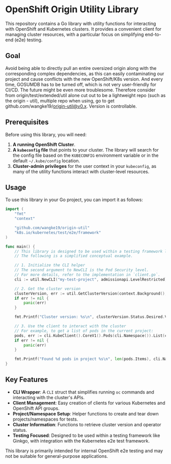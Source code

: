 # OpenShift Origin Utility Library

This repository contains a Go library with utility functions for interacting with OpenShift and Kubernetes clusters. It provides a convenient client for managing cluster resources, with a particular focus on simplifying end-to-end (e2e) testing.

## Goal
Avoid being able to directly pull an entire oversized origin along with the corresponding complex dependencies, as this can easily contaminating our project and cause conflicts with the new OpenShift/K8s version. And every time, GOSUMDB has to be turned off, which is not very user-friendly for CI/CD. The future might be even more troublesome. Therefore consider from origin/test/extended/util alone cut out to be a lightweight repo (such as the origin - util), multiple repo when using, go to get github.com/wangke19/origin-util@v0.x. Version is controllable.

## Prerequisites

Before using this library, you will need:

1.  **A running OpenShift Cluster**.
2.  **A `kubeconfig` file** that points to your cluster. The library will search for the config file based on the `KUBECONFIG` environment variable or in the default `~/.kube/config` location.
3.  **Cluster-admin privileges** for the user context in your `kubeconfig`, as many of the utility functions interact with cluster-level resources.

## Usage

To use this library in your Go project, you can import it as follows:

```go
import (
    "fmt"
    "context"

    "github.com/wangke19/origin-util"
    "k8s.io/kubernetes/test/e2e/framework"
)

func main() {
    // This library is designed to be used within a testing framework like Ginkgo.
    // The following is a simplified conceptual example.

    // 1. Initialize the CLI helper
    // The second argument to NewCLI is the Pod Security level.
    // For more details, refer to the implementation in `client.go`.
    cli := util.NewCLI("my-test-project", admissionapi.LevelRestricted)

    // 2. Get the cluster version
    clusterVersion, err := util.GetClusterVersion(context.Background(), cli.AdminConfig())
    if err != nil {
        panic(err)
    }

    fmt.Printf("Cluster version: %s\n", clusterVersion.Status.Desired.Version)

    // 3. Use the client to interact with the cluster
    // For example, to get a list of pods in the current project:
    pods, err := cli.KubeClient().CoreV1().Pods(cli.Namespace()).List(context.Background(), metav1.ListOptions{})
    if err != nil {
        panic(err)
    }

    fmt.Printf("Found %d pods in project %s\n", len(pods.Items), cli.Namespace())
}
```

## Key Features

*   **CLI Wrapper**: A `CLI` struct that simplifies running `oc` commands and interacting with the cluster's APIs.
*   **Client Management**: Easy creation of clients for various Kubernetes and OpenShift API groups.
*   **Project/Namespace Setup**: Helper functions to create and tear down projects/namespaces for tests.
*   **Cluster Information**: Functions to retrieve cluster version and operator status.
*   **Testing Focused**: Designed to be used within a testing framework like Ginkgo, with integration with the Kubernetes e2e test framework.

This library is primarily intended for internal OpenShift e2e testing and may not be suitable for general-purpose applications.
